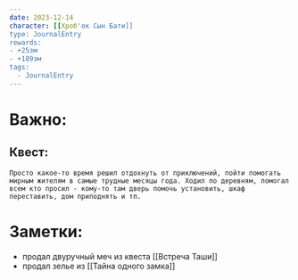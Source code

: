 ```yaml
---
date: 2023-12-14
character: [[Хроб'ок Сын Бати]]
type: JournalEntry
rewards: 
- +25зм
- +189зм
tags:
  - JournalEntry
---
```

# Важно:

## Квест:
```
Просто какое-то время решил отдохнуть от приключений, пойти помогать мирным жителям в самые трудные месяцы года. Ходил по деревням, помогал всем кто просил - кому-то там дверь помочь установить, шкаф переставить, дом приподнять и тп.
```

# Заметки:
- продал двуручный меч из квеста [[Встреча Таши]]
- продал зелье из [[Тайна одного замка]]